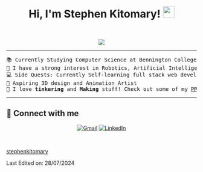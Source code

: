 <h1 align="center">
Hi, I'm Stephen Kitomary!
	<a href="https://github.com/StephenKitomary" target="_self">
		<img src="https://media.giphy.com/media/hvRJCLFzcasrR4ia7z/giphy.gif" width="30">
	</a>
</h1>

<br/>
<p align="center">
	<a href="https://github.com/StephenKitomary">
		<img src="https://readme-typing-svg.herokuapp.com?font=Fira+Code&pause=1000&center=true&width=435&lines=Computer+Science+Student;Maker+and+Tinkerer;3D+Art+Lover!">
	</a>
</p>

<hr>

<pre>
📚 Currently Studying Computer Science at Bennington College
📝 I have a strong interest in Robotics, Artificial Intelligence, Industrial Designs and Fabrication
💻 Side Quests: Currently Self-learning full stack web development, AI and ML concepts
🎨 Aspiring 3D design and Animation Artist
🤔 I love <b>tinkering</b> and <b>Making</b> stuff! Check out some of my <a href="https://techmasterevent.com/stephen.kitomary" target="_blank">PROJECTS!</a>
</pre>
<hr>

## 🤝 Connect with me
<p align="center">
	<a href="mailto:kitomarystephen@gmail.com"><img img src="https://skillicons.dev/icons?i=gmail" alt="Gmail"/></a>
	<a href="https://www.linkedin.com/in/stephenkitomary/"><img src="https://skillicons.dev/icons?i=linkedin" alt="LinkedIn"/></a>
</p>

</br>
<!--
### 👨🏽‍💻 Workspace
<p>
    <a href="https://github.com/StephenKitomary"><img alt="Macbook Air M1" src="https://img.shields.io/badge/Apple-MacBook_Air_2020-999999?style=for-the-badge&logo=apple&logoColor=white"></a>
    <a href="https://github.com/StephenKitomary"><img alt="Spotify" src="https://img.shields.io/badge/Spotify-1ED760?&style=for-the-badge&logo=spotify&logoColor=white"></a>
</p>
## <a href="https://github.com/StephenKitomary"><img src="https://www.blumbergdigital.com/wp-content/uploads/2020/10/stats-graphic-statistics-business-512.png" width="30"></a> GitHub Stats
<br/>
<summary><b>⚡ stephenkitomary's Stats</b></summary>
<br/>
<p align="center">
	<a href="https://github.com/StephenKitomary">
	<img width="49.5%" src="https://github-readme-stats.vercel.app/api?username=stephenkitomary&show_icons=true" alt="stephenkitomary">
	<img width="49.5%" src="https://github-readme-streak-stats.herokuapp.com/?user=stephenkitomary" alt="stephenkitomary">
	</a>
	<br/>
</p>
<br/>
<summary><b>⚡ Activity graph</b></summary>
<br/>
<p align="center">
	<a href="https://github.com/StephenKitomary">
		<img src="https://activity-graph.herokuapp.com/graph?username=stephenkitomary&bg_color=ffffff&color=000000&line=000000&point=000000&area=true&hide_border=true" alt="stephenkitomary">
	</a>
</p>
<br/>
<summary><b>⚡ Top Languages</b></summary>
<br/>
<p align="center">
	<a href="https://github.com/StephenKitomary">
	<img src="https://github-readme-stats.vercel.app/api/top-langs/?username=stephenkitomary&langs_count=8&layout=compact" alt="stephenkitomary">
	</a>
	<br/>
<br/>
<b>Note:</b> Top languages is only a metric of the languages my public code consists of and doesn't reflect experience or skill level.
</p>
<br/>
<table style="border: none">
  <tr>
  <td width="50%" valign="top">
## Let's Work on Your Project Together!
If you have any questions about front-end web development, feel free to <a href="mailto:stephenkitomary.mohammed@gmail.com">contact me through email</a> me.
You can hire me as a freelancer on <a href="https://www.fiverr.com">Fiverr</a> or <a href="https://www.linkedin.com/in/stephenkitomary/">LinkedIn</a> to deploy your machine learning project on web.
  </td>
  <td width="50%" valign="top">
## It's not perfect, isn't it?
**<a href="https://github.com/StephenKitomary"><img alt="Feedback" src="https://img.shields.io/badge/Ask%20me-anything-1abc9c.svg"></a>**
“I think it’s very important to have a feedback loop, where you’re constantly thinking about what you’ve done and how you could be doing it better.”
– Elon Musk
  </td>
  </tr>
</table>
------
-->

[stephenkitomary](https://github.com/StephenKitomary)

Last Edited on: 28/07/2024